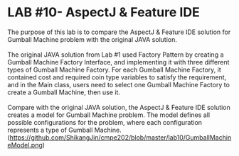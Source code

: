 # LAB #10- AspectJ & Feature IDE
The purpose of this lab is to compare the AspectJ & Feature IDE solution for Gumball Machine problem with the original JAVA solution. <br><br>
The original JAVA solution from Lab #1 used Factory Pattern by creating a Gumball Machine Factory Interface, and implementing it with three different types of Gumball Machine Factory. For each Gumball Machine Factory, it contained cost and required coin type variables to satisfy the requirement, and in the Main class, users need to select one Gumball Machine Factory to create a Gumball Machine, then use it.<br><br>
Compare with the original JAVA solution, the AspectJ & Feature IDE solution creates a model for Gumball Machine problem. The model defines all possible configurations for the problem, where each configuration represents a type of Gumball Machine.<br>
(https://github.com/ShikangJin/cmpe202/blob/master/lab10/GumballMachineModel.png)